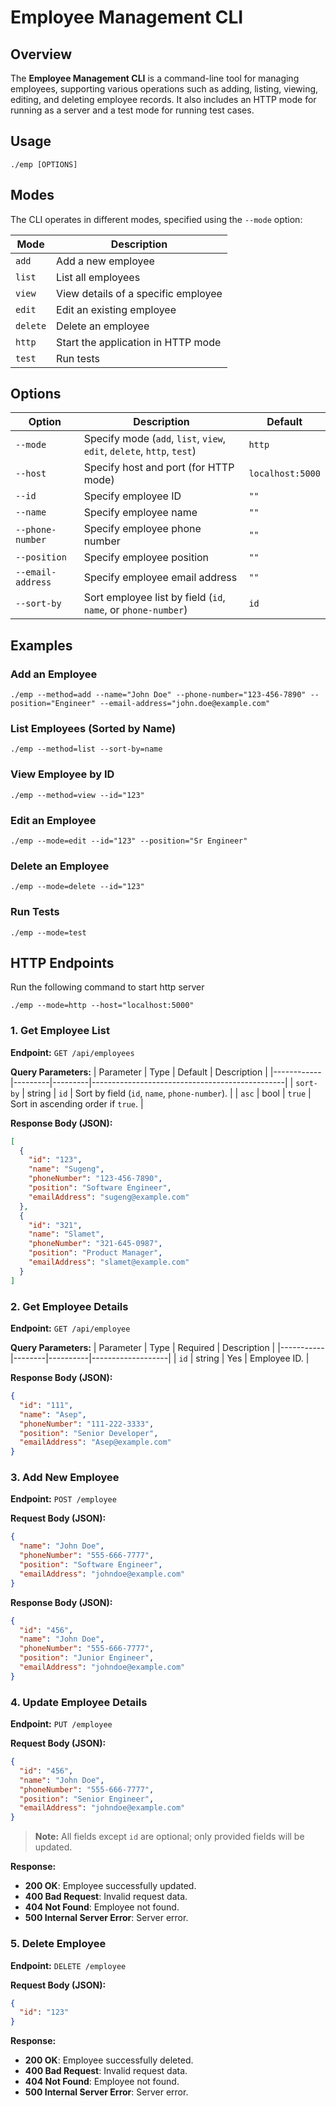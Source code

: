 # Employee Management CLI

## Overview
The **Employee Management CLI** is a command-line tool for managing employees,
supporting various operations such as adding, listing, viewing, editing, and deleting employee records.
It also includes an HTTP mode for running as a server and a test mode for running test cases.

## Usage
```
./emp [OPTIONS]
```

## Modes
The CLI operates in different modes, specified using the `--mode` option:

| Mode    | Description |
|---------|-------------|
| `add`   | Add a new employee |
| `list`  | List all employees |
| `view`  | View details of a specific employee |
| `edit`  | Edit an existing employee |
| `delete` | Delete an employee |
| `http`  | Start the application in HTTP mode |
| `test`  | Run tests |

## Options
| Option | Description | Default |
|--------|-------------|---------|
| `--mode` | Specify mode (`add`, `list`, `view`, `edit`, `delete`, `http`, `test`) | `http` |
| `--host` | Specify host and port (for HTTP mode) | `localhost:5000` |
| `--id` | Specify employee ID | `""` |
| `--name` | Specify employee name | `""` |
| `--phone-number` | Specify employee phone number | `""` |
| `--position` | Specify employee position | `""` |
| `--email-address` | Specify employee email address | `""` |
| `--sort-by` | Sort employee list by field (`id`, `name`, or `phone-number`) | `id` |

## Examples

### Add an Employee
```
./emp --method=add --name="John Doe" --phone-number="123-456-7890" --position="Engineer" --email-address="john.doe@example.com"
```

### List Employees (Sorted by Name)
```
./emp --method=list --sort-by=name
```

### View Employee by ID
```
./emp --method=view --id="123"
```

### Edit an Employee
```
./emp --mode=edit --id="123" --position="Sr Engineer"
```

### Delete an Employee
```
./emp --mode=delete --id="123"
```

### Run Tests
```
./emp --mode=test
```


## HTTP Endpoints
Run the following command to start http server
```
./emp --mode=http --host="localhost:5000"
```

### 1. Get Employee List
**Endpoint:** `GET /api/employees`

**Query Parameters:**
| Parameter  | Type    | Default | Description                                    |
|------------|---------|---------|------------------------------------------------|
| `sort-by`  | string  | `id`    | Sort by field (`id`, `name`, `phone-number`).  |
| `asc`      | bool    | `true`  | Sort in ascending order if `true`.             |

**Response Body (JSON):**
```json
[
  {
    "id": "123",
    "name": "Sugeng",
    "phoneNumber": "123-456-7890",
    "position": "Software Engineer",
    "emailAddress": "sugeng@example.com"
  },
  {
    "id": "321",
    "name": "Slamet",
    "phoneNumber": "321-645-0987",
    "position": "Product Manager",
    "emailAddress": "slamet@example.com"
  }
]
```

### 2. Get Employee Details
**Endpoint:** `GET /api/employee`

**Query Parameters:**
| Parameter | Type   | Required | Description       |
|-----------|--------|----------|-------------------|
| `id`      | string | Yes      | Employee ID.      |

**Response Body (JSON):**
```json
{
  "id": "111",
  "name": "Asep",
  "phoneNumber": "111-222-3333",
  "position": "Senior Developer",
  "emailAddress": "Asep@example.com"
}
```

### 3. Add New Employee
**Endpoint:** `POST /employee`

**Request Body (JSON):**
```json
{
  "name": "John Doe",
  "phoneNumber": "555-666-7777",
  "position": "Software Engineer",
  "emailAddress": "johndoe@example.com"
}
```

**Response Body (JSON):**
```json
{
  "id": "456",
  "name": "John Doe",
  "phoneNumber": "555-666-7777",
  "position": "Junior Engineer",
  "emailAddress": "johndoe@example.com"
}
```

### 4. Update Employee Details
**Endpoint:** `PUT /employee`

**Request Body (JSON):**
```json
{
  "id": "456",
  "name": "John Doe",
  "phoneNumber": "555-666-7777",
  "position": "Senior Engineer",
  "emailAddress": "johndoe@example.com"
}
```

> **Note:** All fields except `id` are optional; only provided fields will be updated.

**Response:**
- **200 OK**: Employee successfully updated.
- **400 Bad Request**: Invalid request data.
- **404 Not Found**: Employee not found.
- **500 Internal Server Error**: Server error.

### 5. Delete Employee
**Endpoint:** `DELETE /employee`

**Request Body (JSON):**
```json
{
  "id": "123"
}
```

**Response:**
- **200 OK**: Employee successfully deleted.
- **400 Bad Request**: Invalid request data.
- **404 Not Found**: Employee not found.
- **500 Internal Server Error**: Server error.


